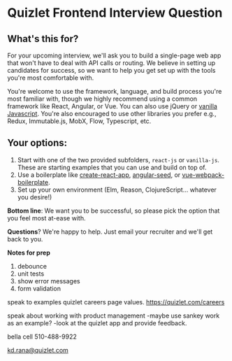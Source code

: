 # Quizlet Frontend Interview Question

## What's this for?

For your upcoming interview, we'll ask you to build a single-page web app that won't have to deal with API calls or routing. We believe in setting up candidates for success, so we want to help you get set up with the tools you're most comfortable with.

You're welcome to use the framework, language, and build process you're most familiar with, though we highly recommend using a common framework like React, Angular, or Vue. You can also use jQuery or [vanilla Javascript](http://vanilla-js.com/). You're also encouraged to use other libraries you prefer e.g., Redux, Immutable.js, MobX, Flow, Typescript, etc.

## Your options:

1. Start with one of the two provided subfolders,  `react-js` or `vanilla-js`. These are starting examples that you can use and build on top of.
2. Use a boilerplate like [create-react-app](https://github.com/facebookincubator/create-react-app), [angular-seed](https://github.com/angular/angular-seed), or [vue-webpack-boilerplate](https://github.com/vuejs-templates/webpack).
3. Set up your own environment (Elm, Reason, ClojureScript... whatever you desire!)

**Bottom line**: We want you to be successful, so please pick the option that you feel most at-ease with.

**Questions**? We're happy to help. Just email your recruiter and we'll get back to you.



**Notes for prep**
1. debounce
2. unit tests
3. show error messages
4. form validation


speak to examples quizlet careers page values.
https://quizlet.com/careers

speak about working with product management
-maybe use sankey work as an example?
-look at the quizlet app and provide feedback.

bella cell
510-488-9922

kd.rana@quizlet.com